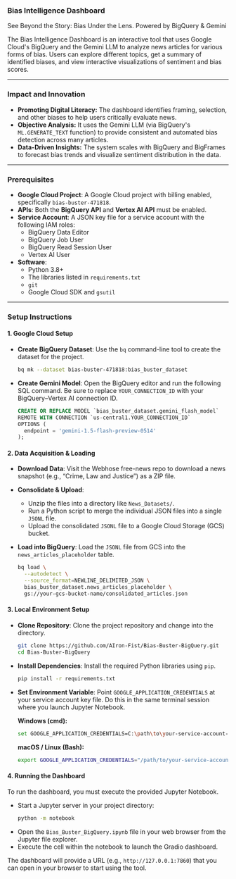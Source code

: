 ### Bias Intelligence Dashboard

See Beyond the Story: Bias Under the Lens. Powered by BigQuery & Gemini

The Bias Intelligence Dashboard is an interactive tool that uses Google Cloud's BigQuery and the Gemini LLM to analyze news articles for various forms of bias. Users can explore different topics, get a summary of identified biases, and view interactive visualizations of sentiment and bias scores.

-----

### Impact and Innovation

  * **Promoting Digital Literacy:** The dashboard identifies framing, selection, and other biases to help users critically evaluate news.
  * **Objective Analysis:** It uses the Gemini LLM (via BigQuery's `ML.GENERATE_TEXT` function) to provide consistent and automated bias detection across many articles.
  * **Data-Driven Insights:** The system scales with BigQuery and BigFrames to forecast bias trends and visualize sentiment distribution in the data.

-----

### Prerequisites

  * **Google Cloud Project**: A Google Cloud project with billing enabled, specifically `bias-buster-471818`.
  * **APIs**: Both the **BigQuery API** and **Vertex AI API** must be enabled.
  * **Service Account**: A JSON key file for a service account with the following IAM roles:
      * BigQuery Data Editor
      * BigQuery Job User
      * BigQuery Read Session User
      * Vertex AI User
  * **Software**:
      * Python 3.8+
      * The libraries listed in `requirements.txt`
      * `git`
      * Google Cloud SDK and `gsutil`

-----

### Setup Instructions

#### 1\. Google Cloud Setup

  * **Create BigQuery Dataset**: Use the `bq` command-line tool to create the dataset for the project.
    ```bash
    bq mk --dataset bias-buster-471818:bias_buster_dataset
    ```
  * **Create Gemini Model**: Open the BigQuery editor and run the following SQL command. Be sure to replace `YOUR_CONNECTION_ID` with your BigQuery–Vertex AI connection ID.
    ```sql
    CREATE OR REPLACE MODEL `bias_buster_dataset.gemini_flash_model`
    REMOTE WITH CONNECTION `us-central1.YOUR_CONNECTION_ID`
    OPTIONS (
      endpoint = 'gemini-1.5-flash-preview-0514'
    );
    ```

#### 2\. Data Acquisition & Loading

  * **Download Data**: Visit the Webhose free-news repo to download a news snapshot (e.g., “Crime, Law and Justice”) as a ZIP file.

  * **Consolidate & Upload**:

      * Unzip the files into a directory like `News_Datasets/`.
      * Run a Python script to merge the individual JSON files into a single `JSONL` file.
      * Upload the consolidated `JSONL` file to a Google Cloud Storage (GCS) bucket.

  * **Load into BigQuery**: Load the `JSONL` file from GCS into the `news_articles_placeholder` table.

    ```bash
    bq load \
      --autodetect \
      --source_format=NEWLINE_DELIMITED_JSON \
      bias_buster_dataset.news_articles_placeholder \
      gs://your-gcs-bucket-name/consolidated_articles.json
    ```

#### 3\. Local Environment Setup

  * **Clone Repository**: Clone the project repository and change into the directory.
    ```bash
    git clone https://github.com/AIron-Fist/Bias-Buster-BigQuery.git
    cd Bias-Buster-BigQuery
    ```
  * **Install Dependencies**: Install the required Python libraries using `pip`.
    ```bash
    pip install -r requirements.txt
    ```
* **Set Environment Variable**: Point `GOOGLE_APPLICATION_CREDENTIALS` at your service account key file. Do this in the same terminal session where you launch Jupyter Notebook.

   **Windows (cmd):**
  ```bash
  set GOOGLE_APPLICATION_CREDENTIALS=C:\path\to\your-service-account-key.json
  ```
  **macOS / Linux (Bash):**
  ```bash
  export GOOGLE_APPLICATION_CREDENTIALS="/path/to/your-service-account-key.json"
  ```

#### 4\. Running the Dashboard

To run the dashboard, you must execute the provided Jupyter Notebook.

  * Start a Jupyter server in your project directory:
    ```bash
    python -m notebook
    ```
  * Open the `Bias_Buster_BigQuery.ipynb` file in your web browser from the Jupyter file explorer.
  * Execute the cell within the notebook to launch the Gradio dashboard.

The dashboard will provide a URL (e.g., `http://127.0.0.1:7860`) that you can open in your browser to start using the tool.
